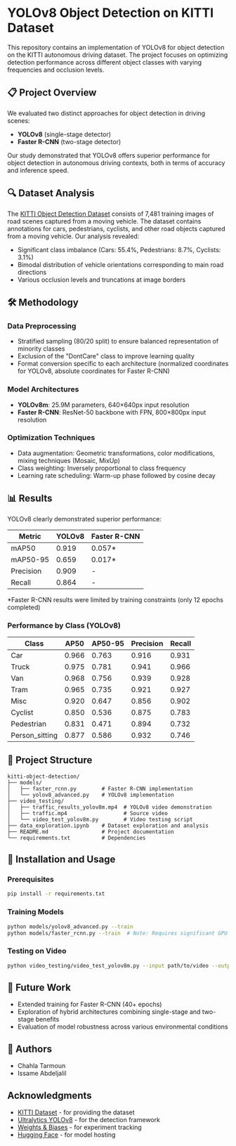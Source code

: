 # YOLOv8 Object Detection on KITTI Dataset

This repository contains an implementation of YOLOv8 for object detection on the KITTI autonomous driving dataset. The project focuses on optimizing detection performance across different object classes with varying frequencies and occlusion levels.

## 📋 Project Overview

We evaluated two distinct approaches for object detection in driving scenes:
- **YOLOv8** (single-stage detector)
- **Faster R-CNN** (two-stage detector)

Our study demonstrated that YOLOv8 offers superior performance for object detection in autonomous driving contexts, both in terms of accuracy and inference speed.

## 🔍 Dataset Analysis

The [KITTI Object Detection Dataset](http://www.cvlibs.net/datasets/kitti/eval_object.php) consists of 7,481 training images of road scenes captured from a moving vehicle. The dataset contains annotations for cars, pedestrians, cyclists, and other road objects captured from a moving vehicle. Our analysis revealed:

- Significant class imbalance (Cars: 55.4%, Pedestrians: 8.7%, Cyclists: 3.1%)
- Bimodal distribution of vehicle orientations corresponding to main road directions
- Various occlusion levels and truncations at image borders

## 🛠️ Methodology

### Data Preprocessing
- Stratified sampling (80/20 split) to ensure balanced representation of minority classes
- Exclusion of the "DontCare" class to improve learning quality
- Format conversion specific to each architecture (normalized coordinates for YOLOv8, absolute coordinates for Faster R-CNN)

### Model Architectures
- **YOLOv8m**: 25.9M parameters, 640×640px input resolution
- **Faster R-CNN**: ResNet-50 backbone with FPN, 800×800px input resolution

### Optimization Techniques
- Data augmentation: Geometric transformations, color modifications, mixing techniques (Mosaic, MixUp)
- Class weighting: Inversely proportional to class frequency
- Learning rate scheduling: Warm-up phase followed by cosine decay

## 📊 Results

YOLOv8 clearly demonstrated superior performance:

| Metric | YOLOv8 | Faster R-CNN |
|--------|--------|-------------|
| mAP50 | 0.919 | 0.057* |
| mAP50-95 | 0.659 | 0.017* |
| Precision | 0.909 | - |
| Recall | 0.864 | - |

*Faster R-CNN results were limited by training constraints (only 12 epochs completed)

### Performance by Class (YOLOv8)

| Class | AP50 | AP50-95 | Precision | Recall |
|-------|------|---------|-----------|--------|
| Car | 0.966 | 0.763 | 0.916 | 0.931 |
| Truck | 0.975 | 0.781 | 0.941 | 0.966 |
| Van | 0.968 | 0.756 | 0.939 | 0.928 |
| Tram | 0.965 | 0.735 | 0.921 | 0.927 |
| Misc | 0.920 | 0.647 | 0.856 | 0.902 |
| Cyclist | 0.850 | 0.536 | 0.875 | 0.783 |
| Pedestrian | 0.831 | 0.471 | 0.894 | 0.732 |
| Person_sitting | 0.877 | 0.586 | 0.932 | 0.746 |

## 📁 Project Structure
```
kitti-object-detection/
├── models/
│   ├── faster_rcnn.py        # Faster R-CNN implementation
│   └── yolov8_advanced.py    # YOLOv8 implementation
├── video_testing/
│   ├── traffic_results_yolov8m.mp4  # YOLOv8 video demonstration
│   ├── traffic.mp4                  # Source video
│   └── video_test_yolov8m.py        # Video testing script
├── data_exploration.ipynb    # Dataset exploration and analysis
├── README.md                 # Project documentation
└── requirements.txt          # Dependencies
```

## 🔧 Installation and Usage

### Prerequisites
```bash
pip install -r requirements.txt
```
### Training Models
```bash
python models/yolov8_advanced.py --train
python models/faster_rcnn.py --train  # Note: Requires significant GPU memory
```
### Testing on Video
```bash
python video_testing/video_test_yolov8m.py --input path/to/video --output results.mp4
```
## 🔮 Future Work

- Extended training for Faster R-CNN (40+ epochs)
- Exploration of hybrid architectures combining single-stage and two-stage benefits
- Evaluation of model robustness across various environmental conditions

## 👥 Authors

- Chahla Tarmoun
- Issame Abdeljalil

## Acknowledgments

- [KITTI Dataset](http://www.cvlibs.net/datasets/kitti/) - for providing the dataset
- [Ultralytics YOLOv8](https://github.com/ultralytics/ultralytics) - for the detection framework
- [Weights & Biases](https://wandb.ai/) - for experiment tracking
- [Hugging Face](https://huggingface.co/) - for model hosting
